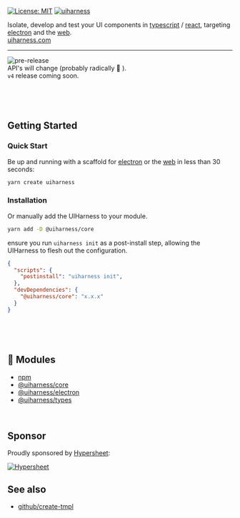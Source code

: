 [![License: MIT](https://img.shields.io/badge/License-MIT-green.svg)](https://opensource.org/licenses/MIT)
[![uiharness](https://user-images.githubusercontent.com/185555/51708395-b4a71280-2088-11e9-95ac-ed659c36476c.png)](https://uiharness.com)



Isolate, develop and test your UI components in [typescript](https://www.typescriptlang.org/) / [react](https://reactjs.org/), targeting [electron](https://electronjs.org/) and the [web](https://developer.mozilla.org).  
[uiharness.com](https://uiharness.com)

----

![pre-release](https://img.shields.io/badge/Status-pre--release-orange.svg)  
API's will change (probably radically 🐷 ).  
`v4` release coming soon.

<p>&nbsp;</p>
<p>&nbsp;</p>



## Getting Started

### Quick Start
Be up and running with a scaffold for [electron](https://electronjs.org/) or the [web](https://developer.mozilla.org) in less than 30 seconds:

```bash
yarn create uiharness
```


### Installation
Or manually add the UIHarness to your module.  

```bash
yarn add -D @uiharness/core
```

ensure you run `uiharness init` as a post-install step, allowing the UIHarness to flesh out the configuration. 

```json
{
  "scripts": {
    "postinstall": "uiharness init",
  },
  "devDependencies": {
    "@uiharness/core": "x.x.x"
  }
}
```




<p>&nbsp;</p>
<p>&nbsp;</p>


## 🔗 Modules
- [npm](https://www.npmjs.com/org/uiharness)
- [@uiharness/core](/code/libs/core/README.md)
- [@uiharness/electron](/code/libs/electron/README.md)
- [@uiharness/types](/code/libs/types/README.md)

<p>&nbsp;</p>


## Sponsor
Proudly sponsored by [Hypersheet](https://hypersheet.io):

[![Hypersheet](https://user-images.githubusercontent.com/185555/51567641-944a4d00-1efc-11e9-8fab-8ad81862226c.png)](https://hypersheet.io)

## See also
- [github/create-tmpl](https://github.com/philcockfield/create-tmpl)

